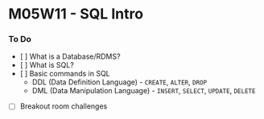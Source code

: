 # M05W11 - SQL Intro

### To Do

- [ ] What is a Database/RDMS?
- [ ] What is SQL?
- [ ] Basic commands in SQL
  - DDL (Data Definition Language) - `CREATE`, `ALTER`, `DROP`
  - DML (Data Manipulation Language) - `INSERT`, `SELECT`, `UPDATE`, `DELETE`
- [ ] Breakout room challenges
